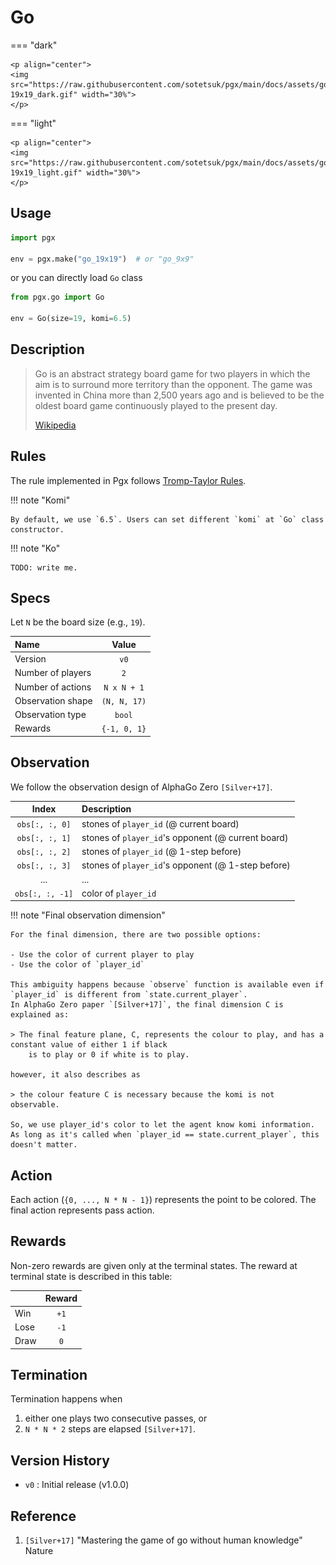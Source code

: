 # Go

=== "dark" 

    <p align="center">
    <img src="https://raw.githubusercontent.com/sotetsuk/pgx/main/docs/assets/go-19x19_dark.gif" width="30%">
    </p>

=== "light" 

    <p align="center">
    <img src="https://raw.githubusercontent.com/sotetsuk/pgx/main/docs/assets/go-19x19_light.gif" width="30%">
    </p>


## Usage

```py
import pgx

env = pgx.make("go_19x19")  # or "go_9x9"
```

or you can directly load `Go` class

```py
from pgx.go import Go

env = Go(size=19, komi=6.5)
```

## Description

> Go is an abstract strategy board game for two players in which the aim is to surround more territory than the opponent. The game was invented in China more than 2,500 years ago and is believed to be the oldest board game continuously played to the present day.
> 
> [Wikipedia](https://en.wikipedia.org/wiki/Go_(game))

## Rules

The rule implemented in Pgx follows [Tromp-Taylor Rules](https://webdocs.cs.ualberta.ca/~hayward/396/hoven/tromptaylor.pdf).

!!! note "Komi"

    By default, we use `6.5`. Users can set different `komi` at `Go` class constructor.


!!! note "Ko"

    TODO: write me.


## Specs

Let `N` be the board size (e.g., `19`).

| Name | Value |
|:---|:----:|
| Version | `v0` |
| Number of players | `2` |
| Number of actions | `N x N + 1` |
| Observation shape | `(N, N, 17)` |
| Observation type | `bool` |
| Rewards | `{-1, 0, 1}` |

## Observation
We follow the observation design of AlphaGo Zero `[Silver+17]`.

| Index | Description |
|:---:|:----|
| `obs[:, :, 0]` | stones of `player_id`          (@ current board) |
| `obs[:, :, 1]` | stones of `player_id`'s opponent (@ current board) |
| `obs[:, :, 2]` | stones of `player_id`          (@ 1-step before) |
| `obs[:, :, 3]` | stones of `player_id`'s opponent (@ 1-step before) |
| ... | ... |
| `obs[:, :, -1]` | color of `player_id` |

!!! note "Final observation dimension"

    For the final dimension, there are two possible options:

    - Use the color of current player to play
    - Use the color of `player_id`

    This ambiguity happens because `observe` function is available even if `player_id` is different from `state.current_player`.
    In AlphaGo Zero paper `[Silver+17]`, the final dimension C is explained as:

    > The final feature plane, C, represents the colour to play, and has a constant value of either 1 if black
        is to play or 0 if white is to play.

    however, it also describes as

    > the colour feature C is necessary because the komi is not observable.

    So, we use player_id's color to let the agent know komi information.
    As long as it's called when `player_id == state.current_player`, this doesn't matter.

## Action
Each action (`{0, ..., N * N - 1}`) represents the point to be colored.
The final action represents pass action.

## Rewards
Non-zero rewards are given only at the terminal states.
The reward at terminal state is described in this table:

| | Reward |
|:---|:----:|
| Win | `+1` |
| Lose | `-1` |
| Draw | `0` |

## Termination

Termination happens when 

1. either one plays two consecutive passes, or
2. `N * N * 2` steps are elapsed `[Silver+17]`.


## Version History

- `v0` : Initial release (v1.0.0)

## Reference

1. `[Silver+17]` "Mastering the game of go without human knowledge" Nature